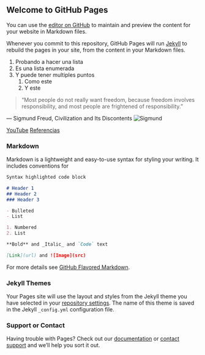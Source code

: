 ## Welcome to GitHub Pages

You can use the [editor on GitHub](https://github.com/a19ivancf/practica-git/edit/gh-pages/index.md) to maintain and preview the content for your website in Markdown files.

Whenever you commit to this repository, GitHub Pages will run [Jekyll](https://jekyllrb.com/) to rebuild the pages in your site, from the content in your Markdown files.

1. Probando a hacer una lista
1. Es una lista enumerada
1. Y puede tener multiples puntos
   1. Como este
   1. Y este

>“Most people do not really want freedom, because freedom involves responsibility, 
>and most people are frightened of responsibility.”

― Sigmund Freud, Civilization and Its Discontents
![Sigmund](https://upload.wikimedia.org/wikipedia/commons/3/36/Sigmund_Freud%2C_by_Max_Halberstadt_%28cropped%29.jpg)

[YouTube](https://www.youtube.com)
[Referencias](referencias.md)


### Markdown

Markdown is a lightweight and easy-to-use syntax for styling your writing. It includes conventions for

```markdown
Syntax highlighted code block

# Header 1
## Header 2
### Header 3

- Bulleted
- List

1. Numbered
2. List

**Bold** and _Italic_ and `Code` text

[Link](url) and ![Image](src)
```

For more details see [GitHub Flavored Markdown](https://guides.github.com/features/mastering-markdown/).

### Jekyll Themes

Your Pages site will use the layout and styles from the Jekyll theme you have selected in your [repository settings](https://github.com/a19ivancf/practica-git/settings). The name of this theme is saved in the Jekyll `_config.yml` configuration file.

### Support or Contact

Having trouble with Pages? Check out our [documentation](https://docs.github.com/categories/github-pages-basics/) or [contact support](https://support.github.com/contact) and we’ll help you sort it out.
